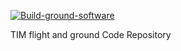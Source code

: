 [![Build-ground-software](https://github.com/tim-balloon/TIMflight/actions/workflows/build-ground-software.yml/badge.svg)](https://github.com/tim-balloon/TIMflight/actions/workflows/build-ground-software.yml)

TIM flight and ground Code Repository
